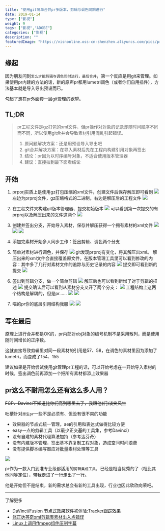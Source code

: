 ```yaml
---
title: "使用git简单合并pr多版本，剪辑与调色同期进行"
date: 2019-01-14
type: ["影视"]
weight: 9
tags: ["影视","ADOBE"]
categories: ["影视"]
description: ""
featuredImage: "https://visnonline.oss-cn-shenzhen.aliyuncs.com/pics/prgit/icon.jpg"
---
```


## 缘起

因为朋友问到``怎么才能剪辑与调色同时进行，最后合并``，第一个反应是用git来管理。如果使用pr内建的方法的话，新的原声pr都用lumetri调色（或者你们自用插件），方法基本就是导入导出预设而已。

勾起了想在pr外面套一层git管理的欲望。

## TL;DR
> pr工程文件是gz打包的xml文件，但pr操作对对象的记录却随时间顺序不同而不同，所以使用git合并会导致素材引用混乱引起错误。
> 
> 1. 原问题解决方案：还是用预设导入导出吧
> 2. git合并解决方案：在导入素材后先在工程内构建引用对象再签出
> 3. 结论：pr因为以时序编号对象，不适合使用版本管理器
> 4. 建议：直接拉到最下面看结论

## 开始

1. prporj实质上是使用gz打包压缩的xml文件，创建文件后保存解压即可看到
    ![](https://visnonline.oss-cn-shenzhen.aliyuncs.com/pics/prgit/01.jpg)
    左边为prproj文件，gz压缩格式的二进制，右边是解压后的工程文件
    ![](https://visnonline.oss-cn-shenzhen.aliyuncs.com/pics/prgit/02.jpg)

2. 在工程文件夹构建git版本管理器、提交初始版本
    ![](https://visnonline.oss-cn-shenzhen.aliyuncs.com/pics/prgit/03.jpg)
    可以看到第一次提交的有prproj以及解压出来的文件这两个
    ![](https://visnonline.oss-cn-shenzhen.aliyuncs.com/pics/prgit/04.jpg)

3. 创建并签出分支，开始导入素材，保存并解压获得一个拥有素材的xml文件
    ![](https://visnonline.oss-cn-shenzhen.aliyuncs.com/pics/prgit/05.jpg)
    ![](https://visnonline.oss-cn-shenzhen.aliyuncs.com/pics/prgit/06.jpg)
    ![](https://visnonline.oss-cn-shenzhen.aliyuncs.com/pics/prgit/07.jpg)

4. 添加完素材开始多人同步工作：签出剪辑、调色两个分支

5. 简单对素材进行调色，并保存
    ![](https://visnonline.oss-cn-shenzhen.aliyuncs.com/pics/prgit/08.jpg)
    git发现prproj有变化，将其解压出xml。
    解压出来的xml文件会直接覆盖原文件，在版本管理工具里可以看到修改的内容：其中多了几行对素材文件的追踪与历史记录的内容
    ![](https://visnonline.oss-cn-shenzhen.aliyuncs.com/pics/prgit/09.jpg)
    提交即可看到新的提交
    ![](https://visnonline.oss-cn-shenzhen.aliyuncs.com/pics/prgit/10.jpg)

6. 签出到剪辑分支，做一个简单剪辑
    ![](https://visnonline.oss-cn-shenzhen.aliyuncs.com/pics/prgit/11.jpg)
    解压后也可以看到新增了对于剪辑的描述
    ![](https://visnonline.oss-cn-shenzhen.aliyuncs.com/pics/prgit/12.jpg)
    提交确认后可以看到从素材分支叉开了两个分支：
    ![](https://visnonline.oss-cn-shenzhen.aliyuncs.com/pics/prgit/13.jpg)
    工程结构上这两个结构是解耦的，但是pr……
    ![](https://visnonline.oss-cn-shenzhen.aliyuncs.com/pics/prgit/14.jpg)
    ![](https://visnonline.oss-cn-shenzhen.aliyuncs.com/pics/prgit/15.jpg)

7. 喵的pr你的底层引用结构我服
    ![](https://visnonline.oss-cn-shenzhen.aliyuncs.com/pics/prgit/16.jpg)
    ![](https://visnonline.oss-cn-shenzhen.aliyuncs.com/pics/prgit/17.jpg)


## 写在最后
原理上进行合并都是OK的，pr内部对obj对象的编号机制不是采用散列，而是使用随时间增长的正序数。

这就直接导致剪辑里对同一段素材的引用是57、58，在调色的素材里因为添加了lumetri，而变成了154、155

建议如果是开始尝试使用git管理pr工程的话，可以开始考虑在一开始导入素材的时候，签出调色前再添加一个把所有素材都添上效果器

## pr这么不耐用怎么还有这么多人用？

~~FCP、Davinci不知道比你们高到哪里去了，我跟他(们)谈笑风生~~

吐槽针对``原生pr``一些不是必须有、但没有很不爽的功能

- 效果器的节点式统一管理，ae的引用和表达式做得比较方便
- easy一点的剪辑工具（以最少正交基的工具集，参考Davinci）
- 没有自建的素材代理算法加持（参考达芬奇）
- 没有内建版本管理，签出基本靠复制工程对象，造成空间时间浪费
- 没有提供脚本编写器应对批量素材处理等工具

![](https://visnonline.oss-cn-shenzhen.aliyuncs.com/pics/prgit/end.jpg)

pr作为一款入门到准专业级都适用的``剪辑集成工具``，已经是相当优秀的了（相比其他同等定位），带我走进了一行走出了一行。

他是开始但不是结束，新的需求总会有新的工具出现，行业也因此欣欣向荣吧。

---
了解更多

- [DaVinci/Fusion 节点式效果软件初体验:Tracker跟踪效果](https://visnz.github.io/post/media10/davinci-track/)
- [修正达芬奇xml剪辑表素材出入点错误](https://visnz.github.io/post/media10/dvc-xml-fix/)
- [Linux上调用ffmpeg组件压制字幕](https://visnz.github.io/post/application2/wan/)